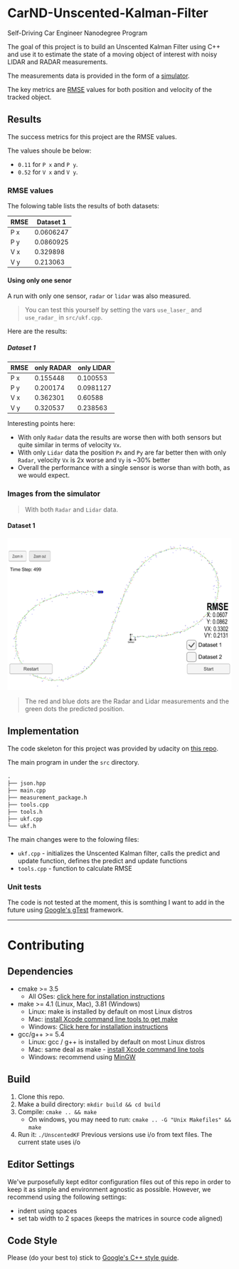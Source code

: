 # CarND-Unscented-Kalman-Filter

Self-Driving Car Engineer Nanodegree Program

The goal of this project is to build an Unscented Kalman Filter using C++ and
use it to estimate the state of a moving object of interest with noisy LIDAR
and RADAR measurements.

The measurements data is provided in the form of a [simulator](https://github.com/udacity/self-driving-car-sim/releases).

The key metrics are [RMSE](https://en.wikipedia.org/wiki/Root-mean-square_deviation) values for both position and velocity of the tracked
object.

## Results

The success metrics for this project are the RMSE values.

The values shoule be below:
- `0.11` for `P x` and `P y`.
- `0.52` for `V x` and `V y`.

### RMSE values

The folowing table lists the results of both datasets:

| RMSE | Dataset 1 |
|------|-----------|
| P x  |  0.0606247   |
| P y  |  0.0860925   |
| V x  |  0.329898   |
| V y  |  0.213063   |

#### Using only one senor

A run with only one sensor, `radar` or `lidar` was also measured.

> You can test this yourself by setting the vars `use_laser_` and `use_radar_` in `src/ukf.cpp`.

Here are the results:

##### Dataset 1

| RMSE | only RADAR | only LIDAR |
|------|-----------|-----------|
| P x  |  0.155448   |  0.100553   |
| P y  |  0.200174   |  0.0981127   |
| V x  |  0.362301   |  0.60588   |
| V y  |  0.320537   |  0.238563   |

Interesting points here:
- With only `Radar` data the results are worse then with both sensors but quite similar in terms of velocity `Vx`.
- With only `Lidar` data the position `Px` and `Py` are far better then with only `Radar`, velocity `Vx` is 2x worse and `Vy` is ~30% better
- Overall the performance with a single sensor is worse than with both, as we would expect.

### Images from the simulator

> With both `Radar` and `Lidar` data.

#### Dataset 1

![alt text](results/UKF-dataset-1.png "Dataset 1")

> The red and blue dots are the Radar and Lidar measurements and the green dots the predicted position.

## Implementation

The code skeleton for this project was provided by udacity on [this repo](https://github.com/udacity/CarND-Unscented-Kalman-Filter-Project).

The main program in under the `src` directory.
```
.
├── json.hpp
├── main.cpp
├── measurement_package.h
├── tools.cpp
├── tools.h
├── ukf.cpp
└── ukf.h
```

The main changes were to the folowing files:
- `ukf.cpp` - initializes the Unscented Kalman filter, calls the predict and update function, defines the predict and update functions
- `tools.cpp` - function to calculate RMSE

### Unit tests

The code is not tested at the moment, this is somthing I want to add in the future using [Google's gTest](https://github.com/google/googletest) framework.

---

# Contributing

## Dependencies

* cmake >= 3.5
  * All OSes: [click here for installation instructions](https://cmake.org/install/)
* make >= 4.1 (Linux, Mac), 3.81 (Windows)
  * Linux: make is installed by default on most Linux distros
  * Mac: [install Xcode command line tools to get make](https://developer.apple.com/xcode/features/)
  * Windows: [Click here for installation instructions](http://gnuwin32.sourceforge.net/packages/make.htm)
* gcc/g++ >= 5.4
  * Linux: gcc / g++ is installed by default on most Linux distros
  * Mac: same deal as make - [install Xcode command line tools](https://developer.apple.com/xcode/features/)
  * Windows: recommend using [MinGW](http://www.mingw.org/)

## Build

1. Clone this repo.
2. Make a build directory: `mkdir build && cd build`
3. Compile: `cmake .. && make`
   * On windows, you may need to run: `cmake .. -G "Unix Makefiles" && make`
4. Run it: `./UnscentedKF` Previous versions use i/o from text files.  The current state uses i/o

## Editor Settings

We've purposefully kept editor configuration files out of this repo in order to
keep it as simple and environment agnostic as possible. However, we recommend
using the following settings:

* indent using spaces
* set tab width to 2 spaces (keeps the matrices in source code aligned)

## Code Style

Please (do your best to) stick to [Google's C++ style guide](https://google.github.io/styleguide/cppguide.html).


